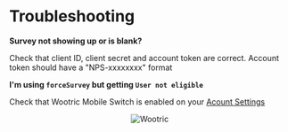 # Troubleshooting

**Survey not showing up or is blank?**

Check that client ID, client secret and account token are correct. Account token should have a "NPS-xxxxxxxx" format

**I'm using `forceSurvey` but getting `User not eligible`**

Check that Wootric Mobile Switch is enabled on your [Acount Settings](https://app.wootric.com/account_settings/edit?#!/account)

<p align="center" >
  <img src="https://cloud.githubusercontent.com/assets/1431421/17071952/562c86da-502a-11e6-8362-48aac99ced6a.png" alt="Wootric" title="Wootric">
</p>